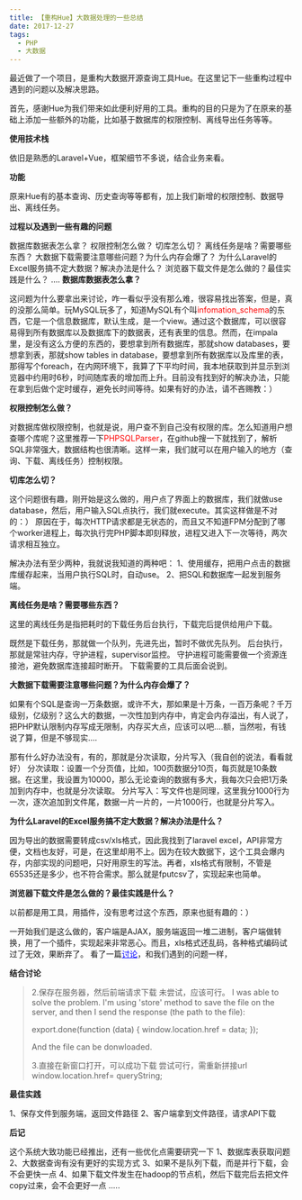 ```yaml
---
title: 【重构Hue】大数据处理的一些总结
date: 2017-12-27
tags: 
  - PHP 
  - 大数据
---
```

最近做了一个项目，是重构大数据开源查询工具Hue。在这里记下一些重构过程中遇到的问题以及解决思路。

首先，感谢Hue为我们带来如此便利好用的工具。重构的目的只是为了在原来的基础上添加一些额外的功能，比如基于数据库的权限控制、离线导出任务等等。

<strong>使用技术栈</strong>

依旧是熟悉的Laravel+Vue，框架细节不多说，结合业务来看。

<strong>功能</strong>

原来Hue有的基本查询、历史查询等等都有，加上我们新增的权限控制、数据导出、离线任务。

<strong>过程以及遇到一些有趣的问题</strong>

数据库数据表怎么拿？
权限控制怎么做？
切库怎么切？
离线任务是啥？需要哪些东西？
大数据下载需要注意哪些问题？为什么内存会爆了？
为什么Laravel的Excel服务搞不定大数据？解决办法是什么？
浏览器下载文件是怎么做的？最佳实践是什么？
....
<strong>数据库数据表怎么拿？</strong>

这问题为什么要拿出来讨论，咋一看似乎没有那么难，很容易找出答案，但是，真的没那么简单。玩MySQL玩多了，知道MySQL有个叫<span style="color: #ff0000;">infomation_schema</span>的东西，它是一个信息数据库，默认生成，是一个view。通过这个数据库，可以很容易得到所有数据库以及数据库下的数据表，还有表里的信息。然而，在impala里，是没有这么方便的东西的，要想拿到所有数据库，那就show databases，要想拿到表，那就show tables in database，要想拿到所有数据库以及库里的表，那得写个foreach，在内网环境下，我算了下平均时间，我本地获取到并显示到浏览器中约用时6秒，时间随库表的增加而上升。目前没有找到好的解决办法，只能在拿到后做个定时缓存，避免长时间等待。如果有好的办法，请不吝赐教：）

<strong>权限控制怎么做？</strong>

对数据库做权限控制，也就是说，用户查不到自己没有权限的库。怎么知道用户想查哪个库呢？这里推荐一下<span style="color: #ff0000;">PHPSQLParser</span>，在github搜一下就找到了，解析SQL非常强大，数据结构也很清晰。这样一来，我们就可以在用户输入的地方（查询、下载、离线任务）控制权限。

<strong>切库怎么切？</strong>

这个问题很有趣，刚开始是这么做的，用户点了界面上的数据库，我们就做use database，然后，用户输入SQL点执行，我们就execute。其实这样做是不对的：）
原因在于，每次HTTP请求都是无状态的，而且又不知道FPM分配到了哪个worker进程上，每次执行完PHP脚本即刻释放，进程又进入下一次等待，两次请求相互独立。

解决办法有至少两种，我就说我知道的两种吧：
1、使用缓存，把用户点击的数据库缓存起来，当用户执行SQL时，自动use。
2、把SQL和数据库一起发到服务端。

<strong>离线任务是啥？需要哪些东西？</strong>

这里的离线任务是指把耗时的下载任务后台执行，下载完后提供给用户下载。

既然是下载任务，那就做一个队列，先进先出，暂时不做优先队列。
后台执行，那就是常驻内存，守护进程，supervisor监控。
守护进程可能需要做一个资源连接池，避免数据库连接超时断开。
下载需要的工具后面会说到。

<strong>大数据下载需要注意哪些问题？为什么内存会爆了？</strong>

如果有个SQL是查询一万条数据，或许不大，那如果是十万条，一百万条呢？千万级别，亿级别？这么大的数据，一次性加到内存中，肯定会内存溢出，有人说了，把PHP默认限制内存写成无限制，内存买大点，应该可以吧....额，当然啦，有钱说了算，但是不够现实....

那有什么好办法没有，有的，那就是分次读取，分片写入（我自创的说法，看看就好）
分次读取：设置一个分页值，比如，100页数据分10页，每页就是10条数据。在这里，我设置为10000，那么无论查询的数据有多大，我每次只会把1万条加到内存中，也就是分次读取。
分片写入：写文件也是同理，这里我分1000行为一次，逐次追加到文件尾，数据一片一片的，一片1000行，也就是分片写入。

<strong>为什么Laravel的Excel服务搞不定大数据？解决办法是什么？</strong>

因为导出的数据需要转成csv/xls格式，因此我找到了laravel excel，API非常方便，文档也友好，可是，在这里却用不上。因为在较大数据下，这个工具会爆内存，内部实现的问题吧，只好用原生的写法。再者，xls格式有限制，不管是65535还是多少，也不符合需求。那么就是fputcsv了，实现起来也简单。

<strong>浏览器下载文件是怎么做的？最佳实践是什么？</strong>

以前都是用工具，用插件，没有思考过这个东西，原来也挺有趣的：）

一开始我们是这么做的，客户端是AJAX，服务端返回一堆二进制，客户端做转换，用了一个插件，实现起来非常恶心。而且，xls格式还乱码，各种格式编码试过了无效，果断弃了。
看了一篇<span style="color: #0000ff;"><a style="color: #0000ff;" href="https://laravel-china.org/topics/6027/laravel-excel-uses-the-ajax-request-and-cannot-download-it-scheme-vue-axios-excel">讨论</a></span>，和我们遇到的问题一样，

<strong>结合讨论</strong>
<blockquote>2.保存在服务器，然后前端请求下载
未尝试，应该可行。
I was able to solve the problem. I'm using 'store' method to save the file on the server, and then I send the response (the path to the file):

export.done(function (data) {
window.location.href = data;
});

And the file can be donwloaded.

3.直接在新窗口打开，可以成功下载 尝试可行，需重新拼接url
window.location.href= queryString;</blockquote>
<strong>最佳实践</strong>

1、保存文件到服务端，返回文件路径
2、客户端拿到文件路径，请求API下载

<strong>后记</strong>

这个系统大致功能已经推出，还有一些优化点需要研究一下
1、数据库表获取问题
2、大数据查询有没有更好的实现方式
3、如果不是队列下载，而是并行下载，会不会更快一点
4、如果下载文件发生在hadoop的节点机，然后下载完后去把文件copy过来，会不会更好一点
.....